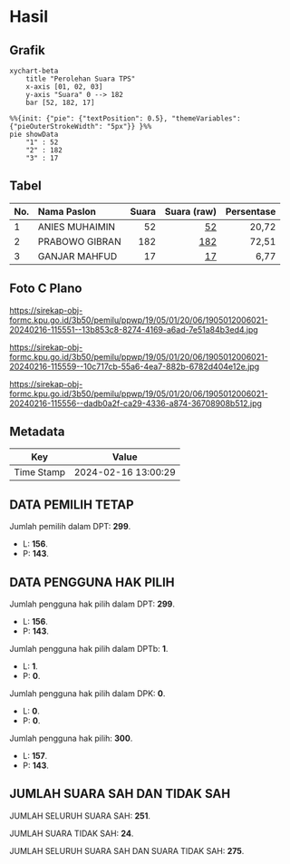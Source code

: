 # Hasil

## Grafik

```mermaid
xychart-beta
    title "Perolehan Suara TPS"
    x-axis [01, 02, 03]
    y-axis "Suara" 0 --> 182
    bar [52, 182, 17]
```

```mermaid
%%{init: {"pie": {"textPosition": 0.5}, "themeVariables": {"pieOuterStrokeWidth": "5px"}} }%%
pie showData
    "1" : 52
    "2" : 182
    "3" : 17
```

## Tabel

| No. | Nama Paslon    | Suara | Suara (raw) | Persentase |
|:--- |:-------------- | -----:| -----------:| ----------:|
| 1   | ANIES MUHAIMIN | 52    | [52][p-1]   | 20,72      |
| 2   | PRABOWO GIBRAN | 182   | [182][p-2]  | 72,51      |
| 3   | GANJAR MAHFUD  | 17    | [17][p-3]   | 6,77       |


[p-1]: https://github.com/gigit-pemilu/pemilu-2024-19-kepulauan-bangka-belitung/blob/main/pilpres/hitung-suara/sub/19-kepulauan-bangka-belitung/sub/05-bangka-barat/sub/01-mentok/sub/2006-belo-laut/sub/021-tps/sub/paslon-1.txt
[p-2]: https://github.com/gigit-pemilu/pemilu-2024-19-kepulauan-bangka-belitung/blob/main/pilpres/hitung-suara/sub/19-kepulauan-bangka-belitung/sub/05-bangka-barat/sub/01-mentok/sub/2006-belo-laut/sub/021-tps/sub/paslon-2.txt
[p-3]: https://github.com/gigit-pemilu/pemilu-2024-19-kepulauan-bangka-belitung/blob/main/pilpres/hitung-suara/sub/19-kepulauan-bangka-belitung/sub/05-bangka-barat/sub/01-mentok/sub/2006-belo-laut/sub/021-tps/sub/paslon-3.txt

## Foto C Plano

https://sirekap-obj-formc.kpu.go.id/3b50/pemilu/ppwp/19/05/01/20/06/1905012006021-20240216-115551--13b853c8-8274-4169-a6ad-7e51a84b3ed4.jpg

https://sirekap-obj-formc.kpu.go.id/3b50/pemilu/ppwp/19/05/01/20/06/1905012006021-20240216-115559--10c717cb-55a6-4ea7-882b-6782d404e12e.jpg

https://sirekap-obj-formc.kpu.go.id/3b50/pemilu/ppwp/19/05/01/20/06/1905012006021-20240216-115556--dadb0a2f-ca29-4336-a874-36708908b512.jpg


## Metadata

| Key        | Value               |
| ---------- | ------------------- |
| Time Stamp | 2024-02-16 13:00:29 |


## DATA PEMILIH TETAP

Jumlah pemilih dalam DPT: **299**.
 * L: **156**.
 * P: **143**.

## DATA PENGGUNA HAK PILIH

Jumlah pengguna hak pilih dalam DPT: **299**.
 * L: **156**.
 * P: **143**.

Jumlah pengguna hak pilih dalam DPTb: **1**.
 * L: **1**.
 * P: **0**.

Jumlah pengguna hak pilih dalam DPK: **0**.
 * L: **0**.
 * P: **0**.

Jumlah pengguna hak pilih: **300**.
 * L: **157**.
 * P: **143**.

## JUMLAH SUARA SAH DAN TIDAK SAH

JUMLAH SELURUH SUARA SAH: **251**.

JUMLAH SUARA TIDAK SAH: **24**.

JUMLAH SELURUH SUARA SAH DAN SUARA TIDAK SAH: **275**.


